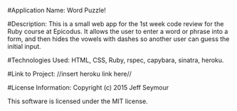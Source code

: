 #Application Name:
Word Puzzle!

#Description:
This is a small web app for the 1st week code review for the Ruby course at Epicodus. It allows the user to enter a word or phrase into a form, and then hides the vowels with dashes so another user can guess the initial input.

#Technologies Used:
HTML, CSS, Ruby, rspec, capybara, sinatra, heroku.

#Link to Project:
//insert heroku link here//

#License Information:
Copyright (c) 2015 Jeff Seymour

This software is licensed under the MIT license.
